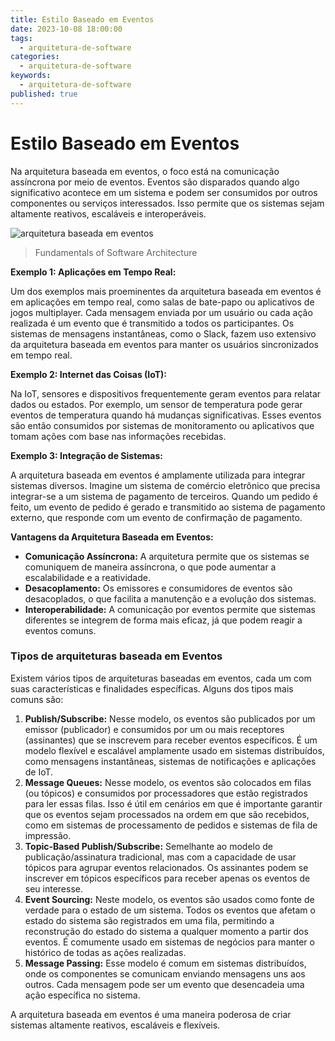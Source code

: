 ```yaml
---
title: Estilo Baseado em Eventos
date: 2023-10-08 18:00:00
tags:
  - arquitetura-de-software
categories:
  - arquitetura-de-software
keywords:
  - arquitetura-de-software
published: true
---
```

# Estilo Baseado em Eventos

Na arquitetura baseada em eventos, o foco está na comunicação assíncrona por meio de eventos. Eventos são disparados quando algo significativo acontece em um sistema e podem ser consumidos por outros componentes ou serviços interessados. Isso permite que os sistemas sejam altamente reativos, escaláveis e interoperáveis.

![arquitetura baseada em eventos](../images/20231017212757.png)
> Fundamentals of Software Architecture


**Exemplo 1: Aplicações em Tempo Real:**

Um dos exemplos mais proeminentes da arquitetura baseada em eventos é em aplicações em tempo real, como salas de bate-papo ou aplicativos de jogos multiplayer. Cada mensagem enviada por um usuário ou cada ação realizada é um evento que é transmitido a todos os participantes. Os sistemas de mensagens instantâneas, como o Slack, fazem uso extensivo da arquitetura baseada em eventos para manter os usuários sincronizados em tempo real.

**Exemplo 2: Internet das Coisas (IoT):**

Na IoT, sensores e dispositivos frequentemente geram eventos para relatar dados ou estados. Por exemplo, um sensor de temperatura pode gerar eventos de temperatura quando há mudanças significativas. Esses eventos são então consumidos por sistemas de monitoramento ou aplicativos que tomam ações com base nas informações recebidas.

**Exemplo 3: Integração de Sistemas:**

A arquitetura baseada em eventos é amplamente utilizada para integrar sistemas diversos. Imagine um sistema de comércio eletrônico que precisa integrar-se a um sistema de pagamento de terceiros. Quando um pedido é feito, um evento de pedido é gerado e transmitido ao sistema de pagamento externo, que responde com um evento de confirmação de pagamento.

**Vantagens da Arquitetura Baseada em Eventos:**

- **Comunicação Assíncrona:** A arquitetura permite que os sistemas se comuniquem de maneira assíncrona, o que pode aumentar a escalabilidade e a reatividade.
- **Desacoplamento:** Os emissores e consumidores de eventos são desacoplados, o que facilita a manutenção e a evolução dos sistemas.
- **Interoperabilidade:** A comunicação por eventos permite que sistemas diferentes se integrem de forma mais eficaz, já que podem reagir a eventos comuns.


### Tipos de arquiteturas baseada em Eventos

Existem vários tipos de arquiteturas baseadas em eventos, cada um com suas características e finalidades específicas. Alguns dos tipos mais comuns são:

1. **Publish/Subscribe:** Nesse modelo, os eventos são publicados por um emissor (publicador) e consumidos por um ou mais receptores (assinantes) que se inscrevem para receber eventos específicos. É um modelo flexível e escalável amplamente usado em sistemas distribuídos, como mensagens instantâneas, sistemas de notificações e aplicações de IoT.
2. **Message Queues:** Nesse modelo, os eventos são colocados em filas (ou tópicos) e consumidos por processadores que estão registrados para ler essas filas. Isso é útil em cenários em que é importante garantir que os eventos sejam processados na ordem em que são recebidos, como em sistemas de processamento de pedidos e sistemas de fila de impressão.
3. **Topic-Based Publish/Subscribe:** Semelhante ao modelo de publicação/assinatura tradicional, mas com a capacidade de usar tópicos para agrupar eventos relacionados. Os assinantes podem se inscrever em tópicos específicos para receber apenas os eventos de seu interesse.
4. **Event Sourcing:** Neste modelo, os eventos são usados como fonte de verdade para o estado de um sistema. Todos os eventos que afetam o estado do sistema são registrados em uma fila, permitindo a reconstrução do estado do sistema a qualquer momento a partir dos eventos. É comumente usado em sistemas de negócios para manter o histórico de todas as ações realizadas.
5. **Message Passing:** Esse modelo é comum em sistemas distribuídos, onde os componentes se comunicam enviando mensagens uns aos outros. Cada mensagem pode ser um evento que desencadeia uma ação específica no sistema.


A arquitetura baseada em eventos é uma maneira poderosa de criar sistemas altamente reativos, escaláveis e flexíveis.